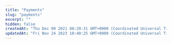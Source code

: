 ```yaml
---
title: "Payments"
slug: "payments"
excerpt: ""
hidden: false
createdAt: "Thu Dec 09 2021 08:29:31 GMT+0000 (Coordinated Universal Time)"
updatedAt: "Fri Nov 24 2023 10:40:25 GMT+0000 (Coordinated Universal Time)"
---
```

